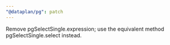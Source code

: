 ```yaml
---
"@dataplan/pg": patch
---
```


Remove pgSelectSingle.expression; use the equivalent method
pgSelectSingle.select instead.
